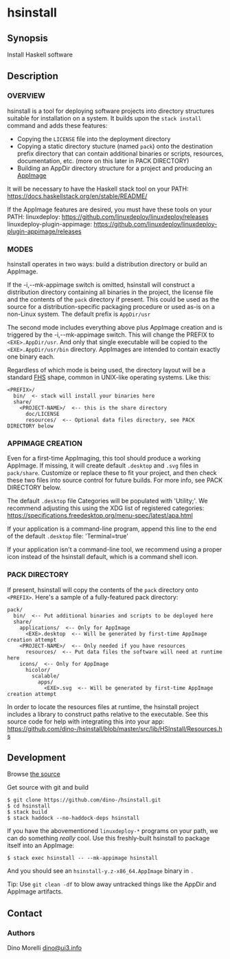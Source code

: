 # hsinstall


## Synopsis

Install Haskell software


## Description

### OVERVIEW

hsinstall is a tool for deploying software projects into directory structures
suitable for installation on a system. It builds upon the `stack install`
command and adds these features:

- Copying the `LICENSE` file into the deployment directory
- Copying a static directory stucture (named `pack`) onto the destination
  prefix directory that can contain additional binaries or scripts, resources,
  documentation, etc. (more on this later in PACK DIRECTORY)
- Building an AppDir directory structure for a project and producing an
  [AppImage](https://appimage.org/)

It will be necessary to have the Haskell stack tool on your PATH:  
https://docs.haskellstack.org/en/stable/README/

If the AppImage features are desired, you must have these tools on your PATH:
linuxdeploy: https://github.com/linuxdeploy/linuxdeploy/releases
linuxdeploy-plugin-appimage: https://github.com/linuxdeploy/linuxdeploy-plugin-appimage/releases

### MODES

hsinstall operates in two ways: build a distribution directory or build an AppImage.

If the -i,--mk-appimage switch is omitted, hsinstall will construct a
distribution directory containing all binaries in the project, the license file
and the contents of the `pack` directory if present. This could be used as the
source for a distribution-specific packaging procedure or used as-is on a
non-Linux system. The default prefix is `AppDir/usr`

The second mode includes everything above plus AppImage creation and is
triggered by the -i,--mk-appimage switch. This will change the PREFIX to
`<EXE>.AppDir/usr`. And only that single executable will be copied to the
`<EXE>.AppDir/usr/bin` directory. AppImages are intended to contain exactly one
binary each.

Regardless of which mode is being used, the directory layout will be a standard
[FHS](http://www.pathname.com/fhs/) shape, common in UNIX-like operating systems. Like this:

    <PREFIX>/
      bin/  <- stack will install your binaries here
      share/
        <PROJECT-NAME>/  <-- this is the share directory
          doc/LICENSE
          resources/  <-- Optional data files directory, see PACK DIRECTORY below

### APPIMAGE CREATION

Even for a first-time AppImaging, this tool should produce a working AppImage.
If missing, it will create default `.desktop` and `.svg` files in `pack/share`.
Customize or replace these to fit your project, and then check these two files
into source control for future builds. For more info, see PACK DIRECTORY below.

The default `.desktop` file Categories will be populated with 'Utility;'. We
recommend adjusting this using the XDG list of registered categories:
https://specifications.freedesktop.org/menu-spec/latest/apa.html

If your application is a command-line program, append this line to the end of
the default `.desktop` file: 'Terminal=true'

If your application isn't a command-line tool, we recommend using a proper icon
instead of the hsinstall default, which is a command shell icon.

### PACK DIRECTORY

If present, hsinstall will copy the contents of the `pack` directory onto
`<PREFIX>`. Here's a sample of a fully-featured pack directory:

    pack/
      bin/  <-- Put additional binaries and scripts to be deployed here
      share/
        applications/  <-- Only for AppImage
          <EXE>.desktop  <-- Will be generated by first-time AppImage creation attempt
        <PROJECT-NAME>/  <-- Only needed if you have resources
          resources/  <-- Put data files the software will need at runtime here
        icons/  <-- Only for AppImage
          hicolor/
            scalable/
              apps/
                <EXE>.svg  <-- Will be generated by first-time AppImage creation attempt

In order to locate the resources files at runtime, the hsinstall project
includes a library to construct paths relative to the executable. See this
source code for help with integrating this into your app:
https://github.com/dino-/hsinstall/blob/master/src/lib/HSInstall/Resources.hs


## Development

Browse [the source](https://github.com/dino-/hsinstall)

Get source with git and build

    $ git clone https://github.com/dino-/hsinstall.git
    $ cd hsinstall
    $ stack build
    $ stack haddock --no-haddock-deps hsinstall

If you have the abovementioned `linuxdeploy-*` programs on your path, we can do
something *really* cool. Use this freshly-built hsinstall to package itself
into an AppImage:

    $ stack exec hsinstall -- --mk-appimage hsinstall

And you should see an `hsinstall-y.z-x86_64.AppImage` binary in `.`

Tip: Use `git clean -df` to blow away untracked things like the AppDir and
AppImage artifacts.


## Contact

### Authors

Dino Morelli <dino@ui3.info>
